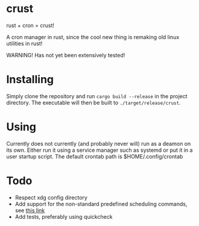 # crust
rust + cron = crust!

A cron manager in rust, since the cool new thing is remaking old linux utilities in rust!

WARNING!
Has not yet been extensively tested!

# Installing
Simply clone the repository and run `cargo build --release` in the project directory.
The executable will then be built to `./target/release/crust`.

# Using
Currently does not currently (and probably never will) run as a deamon on its own.
Either run it using a service manager such as systemd or put it in a user startup script.
The default crontab path is $HOME/.config/crontab

# Todo
* Respect xdg config directory
* Add support for the non-standard predefined scheduling commands, see [this link](https://en.wikipedia.org/wiki/Cron#Nonstandard_predefined_scheduling_definitions)
* Add tests, preferably using quickcheck
